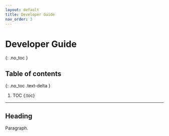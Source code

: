 ```yaml
---
layout: default
title: Developer Guide
nav_order: 3
---
```


# Developer Guide
{: .no_toc }

## Table of contents
{: .no_toc .text-delta }

1. TOC
{:toc}

---

## Heading

Paragraph.
